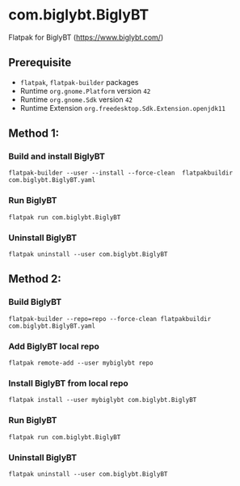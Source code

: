 # com.biglybt.BiglyBT
Flatpak for BiglyBT (https://www.biglybt.com/)

## Prerequisite

- `flatpak`, `flatpak-builder` packages
- Runtime `org.gnome.Platform` version `42`
- Runtime `org.gnome.Sdk` version `42`
- Runtime Extension `org.freedesktop.Sdk.Extension.openjdk11`

## Method 1:

### Build and install BiglyBT
```
flatpak-builder --user --install --force-clean  flatpakbuildir com.biglybt.BiglyBT.yaml
```
### Run BiglyBT
```
flatpak run com.biglybt.BiglyBT
```
### Uninstall BiglyBT
```
flatpak uninstall --user com.biglybt.BiglyBT
```


## Method 2:

### Build BiglyBT
```
flatpak-builder --repo=repo --force-clean flatpakbuildir com.biglybt.BiglyBT.yaml
```
### Add BiglyBT local repo
```
flatpak remote-add --user mybiglybt repo
```
### Install BiglyBT from local repo
```
flatpak install --user mybiglybt com.biglybt.BiglyBT
```
### Run BiglyBT
```
flatpak run com.biglybt.BiglyBT
```
### Uninstall BiglyBT
```
flatpak uninstall --user com.biglybt.BiglyBT
```
